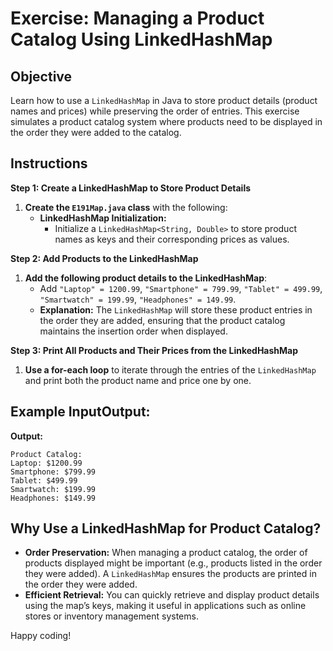 # Exercise: Managing a Product Catalog Using LinkedHashMap

## Objective
Learn how to use a `LinkedHashMap` in Java to store product details (product names and prices) while preserving the order of entries. This exercise simulates a product catalog system where products need to be displayed in the order they were added to the catalog.

## Instructions

**Step 1: Create a LinkedHashMap to Store Product Details**

1. **Create the `E191Map.java` class** with the following:
    - **LinkedHashMap Initialization:**
        - Initialize a `LinkedHashMap<String, Double>` to store product names as keys and their corresponding prices as values.

**Step 2: Add Products to the LinkedHashMap**

1. **Add the following product details to the LinkedHashMap**:
    - Add `"Laptop" = 1200.99`, `"Smartphone" = 799.99`, `"Tablet" = 499.99`, `"Smartwatch" = 199.99`, `"Headphones" = 149.99`.
    - **Explanation:** The `LinkedHashMap` will store these product entries in the order they are added, ensuring that the product catalog maintains the insertion order when displayed.

**Step 3: Print All Products and Their Prices from the LinkedHashMap**

1. **Use a for-each loop** to iterate through the entries of the `LinkedHashMap` and print both the product name and price one by one.

## Example InputOutput:

**Output:**

```plaintext
Product Catalog:
Laptop: $1200.99
Smartphone: $799.99
Tablet: $499.99
Smartwatch: $199.99
Headphones: $149.99
```

## Why Use a LinkedHashMap for Product Catalog?

- **Order Preservation:** When managing a product catalog, the order of products displayed might be important (e.g., products listed in the order they were added). A `LinkedHashMap` ensures the products are printed in the order they were added.
- **Efficient Retrieval:** You can quickly retrieve and display product details using the map’s keys, making it useful in applications such as online stores or inventory management systems.

Happy coding!